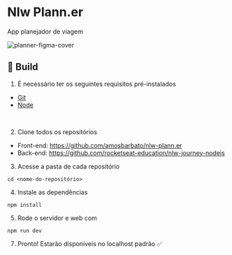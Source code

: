 # Nlw Plann.er
App planejador de viagem

![planner-figma-cover](https://github.com/user-attachments/assets/3e87fdd8-8a1b-4ff9-bbe3-6454e9b4c280)

## 🚀 Build

1. É necessário ter os seguintes requisitos pré-instalados
- [Git](https://git-scm.com/)
- [Node](https://nodejs.org/en/)

<br />

2. Clone todos os repositórios 

- Front-end: https://github.com/amosbarbato/nlw-plann.er
- Back-end: https://github.com/rocketseat-education/nlw-journey-nodejs

3. Acesse a pasta de cada repositório
```
cd <nome-do-repositório> 
```

4. Instale as dependências
```
npm install
```

5. Rode o servidor e web com
```
npm run dev
```

7. Pronto! Estarão disponíveis no localhost padrão ✅

